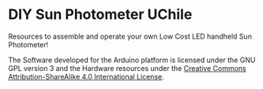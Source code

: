 # DIY Sun Photometer UChile

Resources to assemble and operate your own Low Cost LED handheld Sun Photometer!

The Software developed for the Arduino platform is licensed under the GNU GPL version 3 and the Hardware resources under the <a rel="license" href="http://creativecommons.org/licenses/by-sa/4.0/">Creative Commons Attribution-ShareAlike 4.0 International License</a>.
